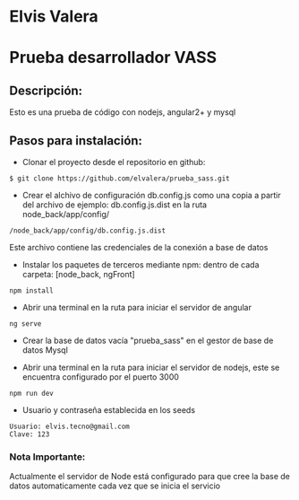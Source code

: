# Elvis Valera
# Prueba desarrollador VASS

## Descripción:
Esto es una prueba de código con nodejs, angular2+ y mysql

## Pasos para instalación:

* Clonar el proyecto desde el repositorio en github:
```
$ git clone https://github.com/elvalera/prueba_sass.git
```

* Crear el alchivo de configuración db.config.js como una copia a partir del archivo de ejemplo: db.config.js.dist en la ruta node_back/app/config/
```
/node_back/app/config/db.config.js.dist
```
Este archivo contiene las credenciales de la conexión a base de datos

* Instalar los paquetes de terceros mediante npm: dentro de cada carpeta: [node_back, ngFront]
```
npm install
``` 

* Abrir una terminal en la ruta para iniciar el servidor de angular
```
ng serve
``` 

* Crear la base de datos vacía "prueba_sass" en el gestor de base de datos Mysql

* Abrir una terminal en la ruta para iniciar el servidor de nodejs, este se encuentra configurado por el puerto 3000
```
npm run dev
``` 

* Usuario y contraseña establecida en los seeds
``` 
Usuario: elvis.tecno@gmail.com
Clave: 123
``` 

### Nota Importante:
Actualmente el servidor de Node está configurado para que cree la base de datos automaticamente cada vez que se inicia el servicio
